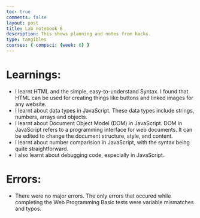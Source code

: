 ```yaml
---
toc: true
comments: false
layout: post
title: Lab notebook 6
description: This shows planning and notes from hacks.
type: tangibles
courses: { compsci: {week: 6} }
---
```


# Learnings:
- I learnt HTML and the simple, easy-to-understand Syntax. I found that HTML can be used for creating things like buttons and linked images for any website.
- I learnt about data types in JavaScript. These data types include strings, numbers, arrays and objects.
- I learnt about Document Object Model (DOM) in JavaScript. DOM in JavaScript refers to a programming interface for web documents. It can be edited to change the document structure, style, and content.
- I learnt about number comparision in JavaScript, with the syntax being quite straightforward.
- I also learnt about debugging code, especially in JavaScript.

# Errors:
- There were no major errors. The only errors that occured while completing the Web Programming Basic tests were variable mismatches and typos.